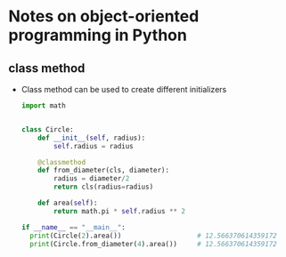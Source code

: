 # Notes on object-oriented programming in Python

## class method

- Class method can be used to create different initializers 

  ```python
  import math
  
  
  class Circle:
      def __init__(self, radius):
          self.radius = radius
  
      @classmethod
      def from_diameter(cls, diameter):
          radius = diameter/2
          return cls(radius=radius)
  
      def area(self):
          return math.pi * self.radius ** 2

  if __name__ == "__main__":
    print(Circle(2).area())                   # 12.566370614359172
    print(Circle.from_diameter(4).area())     # 12.566370614359172
  ```
